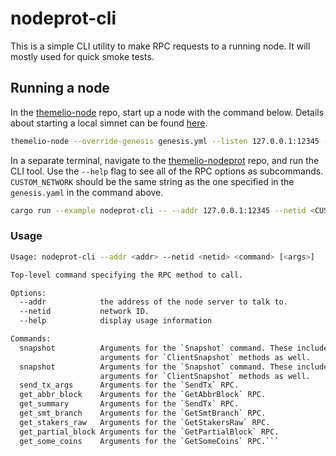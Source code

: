 # nodeprot-cli

This is a simple CLI utility to make RPC requests to a running node. It will mostly used for quick smoke tests.

## Running a node

In the [themelio-node](https://github.com/themeliolabs/themelio-node) repo, start up a node with the command below. Details about starting a local simnet can be found [here](https://github.com/themeliolabs/themelio-node#local-simnet-support).

```sh
themelio-node --override-genesis genesis.yml --listen 127.0.0.1:12345 --staker-cfg staker-cfg.yml --bootstrap 127.0.0.1:12345 --advertise 127.0.0.1:12345
```

In a separate terminal, navigate to the [themelio-nodeprot](https://github.com/themeliolabs/themelio-nodeprot) repo, and run the CLI tool. Use the `--help` flag to see all of the RPC options as subcommands. `CUSTOM_NETWORK` should be the same string as the one specified in the `genesis.yaml` in the command above.

```sh
cargo run --example nodeprot-cli -- --addr 127.0.0.1:12345 --netid <CUSTOM_NETWORK> --help
```

### Usage

````sh
Usage: nodeprot-cli --addr <addr> --netid <netid> <command> [<args>]

Top-level command specifying the RPC method to call.

Options:
  --addr            the address of the node server to talk to.
  --netid           network ID.
  --help            display usage information

Commands:
  snapshot          Arguments for the `Snapshot` command. These include
                    arguments for `ClientSnapshot` methods as well.
  snapshot          Arguments for the `Snapshot` command. These include
                    arguments for `ClientSnapshot` methods as well.
  send_tx_args      Arguments for the `SendTx` RPC.
  get_abbr_block    Arguments for the `GetAbbrBlock` RPC.
  get_summary       Arguments for the `SendTx` RPC.
  get_smt_branch    Arguments for the `GetSmtBranch` RPC.
  get_stakers_raw   Arguments for the `GetStakersRaw` RPC.
  get_partial_block Arguments for the `GetPartialBlock` RPC.
  get_some_coins    Arguments for the `GetSomeCoins` RPC.```

````
